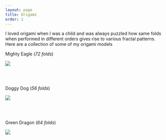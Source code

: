 ```yaml
---
layout: page
title: Origami
order: 1
---
```


I loved origami when I was a child and was always puzzled how same folds when performed in different orders gives rise to various fractal patterns. Here are a collection of some of my origami models

<p style="text-align: center;">

<p>Mighty Eagle (<i>72 folds</i>)</p>
<img src="{{ site.url }}/img/origami/mighty_eagle.jpeg" />

<br /><br />

<p>Doggy Dog (<i>56 folds</i>)</p>
<img src="{{ site.url }}/img/origami/doggy%20dog.jpeg" />

<br /><br />

<p>Green Dragon (<i>64 folds</i>)</p>
<img src="{{ site.url }}/img/origami/green%20dragon.jpeg" />

<br /><br />